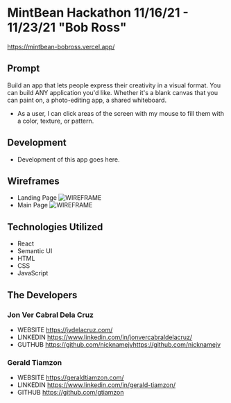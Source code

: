 # MintBean Hackathon 11/16/21 - 11/23/21 "Bob Ross"
https://mintbean-bobross.vercel.app/

## Prompt
Build an app that lets people express their creativity in a visual format. You can build ANY application you'd like. Whether it's a blank canvas that you can paint on, a photo-editing app, a shared whiteboard.
- As a user, I can click areas of the screen with my mouse to fill them with a color, texture, or pattern.

## Development
- Development of this app goes here.
## Wireframes
- Landing Page
![WIREFRAME](https://i.imgur.com/ydd1I05.png)
- Main Page
![WIREFRAME](https://i.imgur.com/CyeD5PF.png)
## Technologies Utilized
- React
- Semantic UI
- HTML
- CSS
- JavaScript
## The Developers

### Jon Ver Cabral Dela Cruz
- WEBSITE https://jvdelacruz.com/
- LINKEDIN  https://www.linkedin.com/in/jonvercabraldelacruz/
- GUTHUB https://github.com/nicknamejvhttps://github.com/nicknamejv

### Gerald Tiamzon 
- WEBSITE https://geraldtiamzon.com/
- LINKEDIN https://www.linkedin.com/in/gerald-tiamzon/
- GITHUB https://github.com/gtiamzon

